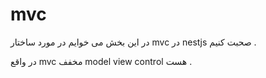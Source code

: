 # mvc 

در این بخش می خوایم در مورد ساختار mvc در nestjs صحبت کنیم . 

در واقع mvc مخفف model view control هست .
